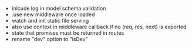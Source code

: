 - inlcude log in model schema validation
- .use new middleware once loaded
- watch and init static file serving
- also use context in middleware callback if no (req, res, next) is exported
- state that promises must be returned in routes
- rename "dev" option to "isDev"

